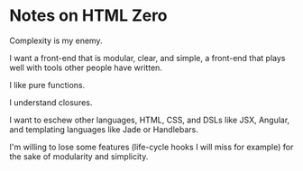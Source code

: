 # Notes on HTML Zero

Complexity is my enemy.

I want a front-end that is modular, clear, and simple, a front-end that plays well with tools other people have written.

I like pure functions.

I understand closures.

I want to eschew other languages, HTML, CSS, and DSLs like JSX, Angular, and templating languages like Jade or Handlebars.

I'm willing to lose some features (life-cycle hooks I will miss for example) for the sake of modularity and simplicity.

